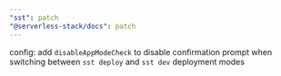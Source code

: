 ```yaml
---
"sst": patch
"@serverless-stack/docs": patch
---
```


config: add `disableAppModeCheck` to disable confirmation prompt when switching between `sst deploy` and `sst dev` deployment modes
